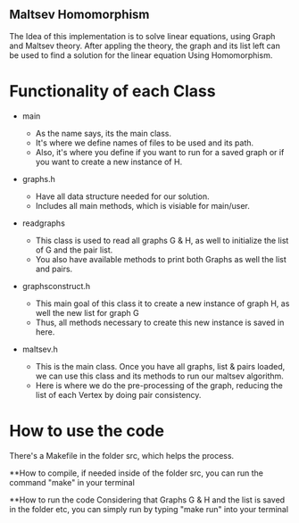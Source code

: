 ## Maltsev Homomorphism

The Idea of this implementation is to solve linear equations, using Graph and Maltsev theory. 
After appling the theory, the graph and its list left can be used to find a solution for the linear equation Using Homomorphism.

# Functionality of each Class
  * main
    * As the name says, its the main class.
    * It's where we define names of files to be used and its path.
    * Also, it's where you define if you want to run for a saved graph or if you want to create a new instance of H.
  
  * graphs.h
    * Have all data structure needed for our solution. 
    * Includes all main methods, which is visiable for main/user.
  
  * readgraphs
    * This class is used to read all graphs G & H, as well to initialize the list of G and the pair list.
    * You also have available methods to print both Graphs as well the list and pairs.
    
  * graphsconstruct.h
    * This main goal of this class it to create a new instance of graph H, as well the new list for graph G
    * Thus, all methods necessary to create this new instance is saved in here.
    
  * maltsev.h
    * This is the main class. Once you have all graphs, list & pairs loaded, we can use this class and its methods to run our maltsev algorithm.
    * Here is where we do the pre-processing of the graph, reducing the list of each Vertex by doing pair consistency.

# How to use the code
  There's a Makefile in the folder src, which helps the process.
  
  **How to compile, if needed
  inside of the folder src, you can run the command "make" in your terminal
  
  **How to run the code
  Considering that Graphs G & H and the list is saved in the folder etc, you can simply run by typing "make run" into your terminal
  
